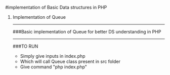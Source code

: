 #implementation of Basic Data structures in PHP
<ol><li>Implementation of Queue</li>

  
___


###Basic implementation of Queue for better DS understanding in PHP
  
___


###TO RUN
<ul>
<li>Simply give inputs in index.php
<li>Which will call Queue class present in src folder
<li> Give command "php index.php"</li>
</ul>
